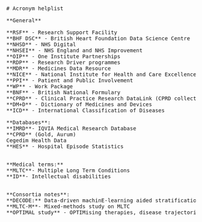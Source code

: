 <pre>
# Acronym helplist

**General**

**RSF** - Research Support Facility
**BHF DSC** - British Heart Foundation Data Science Centre
**NHSD** - NHS Digital
**NHSEI** - NHS England and NHS Improvement
**OIP** - One Institute Partnerships
**RDP** - Research Driver programmes
**MDR** - Medicines Data Resource
**NICE** - National Institute for Health and Care Excellence
**PPI** - Patient and Public Involvement
**WP** - Work Package
**BNF** - British National Formulary
**CPRD** - Clinical Practice Research DataLink (CPRD collects anonymised patient data from a network of GP practices across the UK)
**DM+D** - Dictionary of Medicines and Devices
**ICD** - International Classification of Diseases

**Databases**:
**IMRD**- IQVIA Medical Research Database
**CPRD** (Gold, Aurum)
Cegedim Health Data 
**HES** - Hospital Episode Statistics


**Medical terms:**
**MLTC**- Multiple Long Term Conditions 
**ID**- Intellectual disabilities


**Consortia notes**:
**DECODE:** Data-driven machinE-learning aided stratification and management of multiple long-term COnditions in aDults with intellectual disabilitiEs 
**MLTC-M**- Mixed-methods study on MLTC
**OPTIMAL study** - OPTIMising therapies, disease trajectories, and AI assisted clinical management for patients Living with complex multimorbidity 
</pre>
